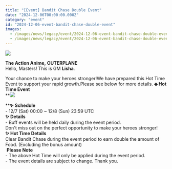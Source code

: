 ```yaml
---
title: "[Event] Bandit Chase Double Event"
date: "2024-12-06T00:00:00.000Z"
category: "event"
id: "2024-12-06-event-bandit-chase-double-event"
images:
  - /images/news/legacy/event/2024-12-06-event-bandit-chase-double-event/6c42148b8c1d4cabad33dfc28815213e.webp
  - /images/news/legacy/event/2024-12-06-event-bandit-chase-double-event/8c0714c660d941ec8e9a4837af096290.webp
---
```


![](/images/news/legacy/event/2024-12-06-event-bandit-chase-double-event/6c42148b8c1d4cabad33dfc28815213e.webp)  

**The Action Anime,** **OUTERPLANE**  
Hello, Masters! This is GM **Lisha**.  
  
Your chance to make your heroes stronger!We have prepared this Hot Time Event to support your rapid growth.Please see below for more details. **◈ Hot Time Event**  
**![](/images/news/legacy/event/2024-12-06-event-bandit-chase-double-event/8c0714c660d941ec8e9a4837af096290.webp)  
  
****✨** **Schedule**  
\- 12/7 (Sat) 00:00 ~ 12/8 (Sun) 23:59 UTC  
**✨** **Details**  
\- Buff events will be held daily during the event period.  
Don't miss out on the perfect opportunity to make your heroes stronger!**✨** **Hot Time Details**  
Clear Bandit Chase during the event period to earn double the amount of Food. (Excluding the bonus amount)  
 **Please Note**  
\- The above Hot Time will only be applied during the event period.  
\- The event details are subject to change. Thank you.
